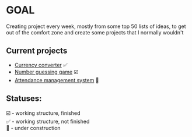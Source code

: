 # GOAL
Creating project every week, mostly from some top 50 lists of ideas, to get out of the comfort zone and create some projects that I normally wouldn't

## Current projects
- [Currency converter](https://github.com/RawSaurus/project-a-week/tree/master/currency-converter) :white_check_mark:
- [Number guessing game](https://github.com/RawSaurus/project-a-week/tree/master/number-guessing-game) :ballot_box_with_check:
- [Attendance management system](https://github.com/RawSaurus/project-a-week/tree/master/attendance-management-system) :black_square_button:


## Statuses:
:ballot_box_with_check:  -  working structure, finished \
:white_check_mark:  -  working structure, not finished \
:black_square_button:  - under construction

